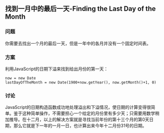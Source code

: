 ## 找到一月中的最后一天-Finding the Last Day of the Month
### 问题
你需要去找出一个月的最后一天，但是一年中的各月并没有一个固定时间表。
### 方案
利用JavaScript的日期下溢来找到给出月份的第一天：  
```
now = new Date
lastDayOfTheMonth = new Date(1900+now.getYear(), now.getMonth()+1, 0)
```
### 讨论
JavaScript的日期构造函数成功地处理溢出和下溢情况，使日期的计算变得很简单。鉴于这种简单操作，不需要担心一个给定的月份里有多少天；只需要用数学稍加推导。在十二月，以上的解决方案就是寻找当前年份的第十三个月的第0天日期，那么它就是下一年的一月一日，也计算出来今年十二月份31号的日期。
